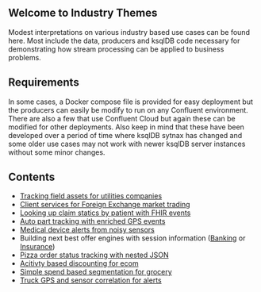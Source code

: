 ## Welcome to Industry Themes

Modest interpretations on various industry based use cases can be found here. Most include the data, producers and ksqlDB code necessary for demonstrating how stream processing can be applied to business problems.

## Requirements

In some cases, a Docker compose file is provided for easy deployment but the producers can easily be modify to run on any Confluent environment. There are also a few that use Confluent Cloud but again these can be modified for other deployments. Also keep in mind that these have been developed over a period of time where ksqlDB sytnax has changed and some older use cases may not work with newer ksqlDB server instances without some minor changes.

## Contents

- [Tracking field assets for utilities companies](field_management)
- [Client services for Foreign Exchange market trading](fx_client_services)
- [Looking up claim statics by patient with FHIR events](healthcare_claims_microservices)
- [Auto part tracking with enriched GPS events](logistics_enrichment)
- [Medical device alerts from noisy sensors](medical_devices)
- Building next best offer engines with session information ([Banking](next_best_offer_banking) or [Insurance](next_best_offer_insurance))
- [Pizza order status tracking with nested JSON](pizza_orders)
- [Acitivty based discounting for ecom](real_time_discounting)
- [Simple spend based segmentation for grocery](real_time_segmentation)  
- [Truck GPS and sensor correlation for alerts](truck_sensors)
